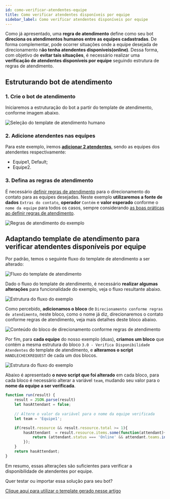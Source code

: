 ```yaml
---
id: como-verificar-atendentes-equipe
title: Como verificar atendentes disponíveis por equipe
sidebar_label: Como verificar atendentes disponíveis por equipe
---
```


Como já apresentado, uma **regra de atendimento** define como seu bot **direciona os atendimentos humanos entre as equipes cadastradas**. De forma complementar, pode ocorrer situações onde a equipe desejada de direcionamento n**ão tenha atendentes disponíveis(online)**. Dessa forma, com objetivo de **evitar tais situações**, é necessário realizar uma **verificação de atendentes disponíveis por equipe** seguindo estrutura de regras de atendimento.

## Estruturando bot de atendimento

### 1. Crie o bot de atendimento

Iniciaremos a estruturação do bot a partir do template de atendimento, conforme imagem abaixo.

![Seleção do template de atendimento humano](/img/helpdesk/como-verificar-atendentes-equipe-1.png)<br>

### 2. Adicione atendentes nas equipes

Para este exemplo, iremos [**adicionar 2 atendentes**](/docs/helpdesk/blipdesk/gerenciamento-equipes), sendo as equipes dos atendentes respectivamente:

* Equipe1, Default;
* Equipe2.

### 3. Defina as regras de atendimento

É necessário [definir regras de atendimento](/docs/helpdesk/blipdesk/como-definir-regras-atendimento) para o direcionamento do contato para as equipes desejadas. Neste exemplo **utilizaremos a fonte de dados** `Extras do contato`, **operador** `Contém` e **valor esperado** conforme o `nome da equipe` para todos os casos, sempre considerando [as boas práticas ao definir regras de atendimento](/docs/helpdesk/blipdesk/boas-praticas-regras-atendimento).

![Regras de atendimento do exemplo](/img/helpdesk/como-verificar-atendentes-equipe-2.png)<br>

## Adaptando template de atendimento para verificar atendentes disponíveis por equipe

Por padrão, temos o seguinte fluxo do template de atendimento a ser alterado:

![Fluxo do template de atendimento](/img/helpdesk/como-verificar-atendentes-equipe-3.png)<br>

Dado o fluxo do template de atendimento, é necessário **realizar algumas alterações** para funcionalidade do exemplo, veja o fluxo resultante abaixo.

![Estrutura do fluxo do exemplo](/img/helpdesk/como-verificar-atendentes-equipe-4.png)<br>

Como percebido, **adicionamos o bloco** de `Direcionamento conforme regras de atendimento`, neste bloco, como o nome já diz, direcionaremos o contato conforme regras de atendimento, veja mais detalhes deste bloco abaixo.

![Conteúdo do bloco de direcionamento conforme regras de atendimento](/img/helpdesk/como-verificar-atendentes-equipe-5.png)<br>

Por fim, para **cada equipe** do nosso exemplo (duas), **criamos um bloco** que contém a mesma estrutura do bloco `3.0 - Verifica Disponibilidade Atendentes` do template de atendimento, e **alteramos o script** `HANDLECHECKREQUEST` de cada um dos blocos. 

![Estrutura do fluxo do exemplo](/img/helpdesk/como-verificar-atendentes-equipe-6.png)<br>

Abaixo é apresentado **o novo script que foi alterado** em cada bloco, para cada bloco é necessário alterar a variável `team`, mudando seu valor para o **nome da equipe a ser verificada**.

```javascript
function run(result) {
    result = JSON.parse(result)
    let hasAttendant = false;
    
    // Altere o valor da variável para o nome da equipe verificada
    let team = 'Equipe1';

    if(result.resource && result.resource.total >= 1){
        hasAttendant  = result.resource.items.some(function(attendant){
            return (attendant.status === 'Online' && attendant.teams.includes(team));
        });
    }
    return hasAttendant;
}
```

Em resumo, essas alterações são suficientes para verificar a disponibilidade de atendentes por equipe.

Quer testar ou importar essa solução para seu bot? 

[Clique aqui para utilizar o template gerado nesse artigo](/template?Id=Atendimento_humano_equipes)


<!-- Rating frame -->
<script type="text/javascript" src="/scripts/rating.js"></script>